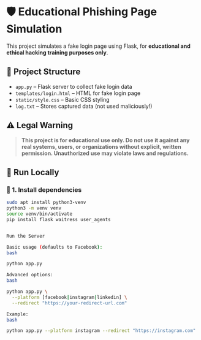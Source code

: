 # 🛡️ Educational Phishing Page Simulation

This project simulates a fake login page using Flask, for **educational and ethical hacking training purposes only**.

## 📂 Project Structure

- `app.py` – Flask server to collect fake login data
- `templates/login.html` – HTML for fake login page
- `static/style.css` – Basic CSS styling
- `log.txt` – Stores captured data (not used maliciously!)

## ⚠️ Legal Warning

> **This project is for educational use only. Do not use it against any real systems, users, or organizations without explicit, written permission. Unauthorized use may violate laws and regulations.**

## 🚀 Run Locally

### 🧱 1. Install dependencies

```bash
sudo apt install python3-venv
python3 -m venv venv
source venv/bin/activate
pip install flask waitress user_agents


Run the Server

Basic usage (defaults to Facebook):
bash

python app.py

Advanced options:
bash

python app.py \
  --platform [facebook|instagram|linkedin] \
  --redirect "https://your-redirect-url.com"

Example:
bash

python app.py --platform instagram --redirect "https://instagram.com"